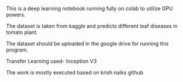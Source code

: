 This is a deep learning notebook running fully on colab to utilize
GPU powers.


The dataset is taken from kaggle and predicts different leaf diseases in tomato plant.

The dataset should be uploaded in the google drive for running this program.

Transfer Learning used- 
Inception V3

The work is mostly executed based on krish naiks github 
